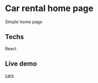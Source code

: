   # Car rental home page
  Simple home page
  
  ## Techs
  React
  
  ## Live demo
[cars](https://cars-rental-angel.herokuapp.com/)
